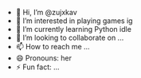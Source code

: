- 👋 Hi, I’m @zujxkav
- 👀 I’m interested in playing games ig
- 🌱 I’m currently learning Python idle
- 💞️ I’m looking to collaborate on ...
- 📫 How to reach me ...
- 😄 Pronouns: her
- ⚡ Fun fact: ...

<!---
zujxkav/zujxkav is a ✨ special ✨ repository because its `README.md` (this file) appears on your GitHub profile.
You can click the Preview link to take a look at your changes.
--->
